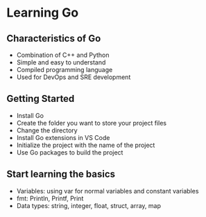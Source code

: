 # Learning Go
## Characteristics of Go
- Combination of C++ and Python
- Simple and easy to understand
- Compiled programming language
- Used for DevOps and SRE development

## Getting Started
- Install Go
- Create the folder you want to store your project files
- Change the directory
- Install Go extensions in VS Code
- Initialize the project with the name of the project
- Use Go packages to build the project

## Start learning the basics
- Variables: using var for normal variables and constant variables
- fmt: Println, Printf, Print
- Data types: string, integer, float, struct, array, map


